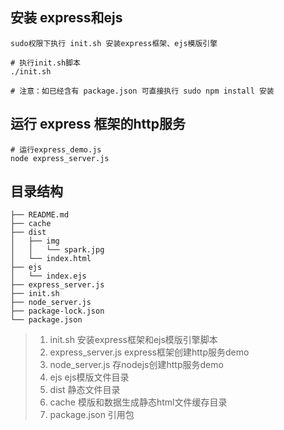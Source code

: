 ## 安装 express和ejs
```
sudo权限下执行 init.sh 安装express框架、ejs模版引擎

# 执行init.sh脚本
./init.sh

# 注意：如已经含有 package.json 可直接执行 sudo npm install 安装
```

## 运行 express 框架的http服务
```
# 运行express_demo.js
node express_server.js
```

## 目录结构
```
├── README.md
├── cache
├── dist
│   ├── img
│   │   └── spark.jpg
│   └── index.html
├── ejs
│   └── index.ejs
├── express_server.js
├── init.sh
├── node_server.js
├── package-lock.json
└── package.json
```

> 1. init.sh             安装express框架和ejs模版引擎脚本
> 2. express_server.js   express框架创建http服务demo
> 3. node_server.js      存nodejs创建http服务demo
> 4. ejs                 ejs模版文件目录
> 5. dist                静态文件目录
> 6. cache               模版和数据生成静态html文件缓存目录
> 7. package.json        引用包